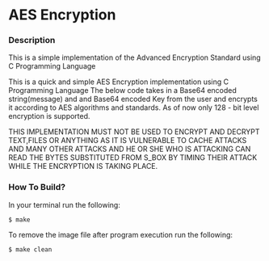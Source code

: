 # AES Encryption

### Description

This is a simple implementation of the Advanced Encryption Standard using C Programming Language

This is a quick and simple AES Encryption implementation using C Programming Language The below code takes in a Base64 encoded string(message) and and Base64 encoded Key from the user and encrypts it according to AES algorithms and standards. As of now only 128 - bit level encryption is supported.

THIS IMPLEMENTATION MUST NOT BE USED TO ENCRYPT AND DECRYPT TEXT,FILES OR ANYTHING AS IT IS VULNERABLE TO CACHE ATTACKS AND MANY OTHER ATTACKS AND HE OR SHE WHO IS ATTACKING CAN READ THE BYTES SUBSTITUTED FROM S_BOX BY TIMING THEIR ATTACK WHILE THE ENCRYPTION IS TAKING PLACE.


### How To Build?

In your terminal run the following:

  `$ make`

To remove the image file after program execution run the following:

  `$ make clean`

